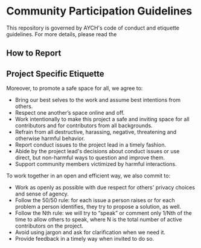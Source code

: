 # Community Participation Guidelines

This repository is governed by AYCH's code of conduct and etiquette guidelines. 
For more details, please read the

## How to Report


## Project Specific Etiquette

Moreover, to promote a safe space for all, we agree to:

- Bring our best selves to the work and assume best intentions from others.
- Respect one another’s space online and off.
- Work intentionally to make this project a safe and inviting space for all contributors and for contributors from all backgrounds.
- Refrain from all destructive, harassing, negative, threatening and otherwise harmful behavior. 
- Report conduct issues to the project lead in a timely fashion.
- Abide by the project lead's decisions about conduct issues or use direct, but non-harmful ways to question and improve them.
- Support community members victimized by harmful interactions.

To work together in an open and efficient way, we also commit to:

- Work as openly as possible with due respect for others' privacy choices and sense of agency.
- Follow the 50/50 rule: for each issue a person raises or for each problem a person identifies, they try to propose a solution, as well.
- Follow the Nth rule: we will try to “speak” or comment only 1/Nth of the time to allow others to speak, where N is the total number of active contributors on the project.
- Avoid using jargon and ask for clarification when we need it.
- Provide feedback in a timely way when invited to do so.
